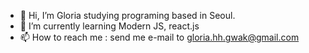 - 👋 Hi, I’m Gloria studying programing based in Seoul.
- 🌱 I’m currently learning Modern JS, react.js
- 📫 How to reach me : send me e-mail to gloria.hh.gwak@gmail.com

<!---
gloriaGwak/gloriaGwak is a ✨ special ✨ repository because its `README.md` (this file) appears on your GitHub profile.
You can click the Preview link to take a look at your changes.
--->
